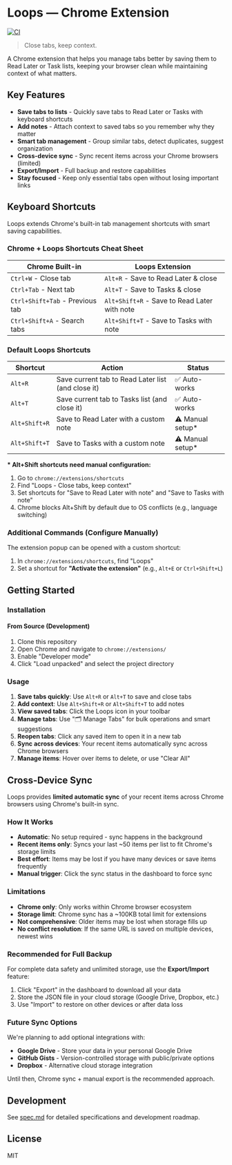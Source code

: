 # Loops — Chrome Extension

[![CI](https://github.com/asbjornb/loops-chrome-extension/actions/workflows/ci.yml/badge.svg)](https://github.com/asbjornb/loops-chrome-extension/actions/workflows/ci.yml)

> Close tabs, keep context.

A Chrome extension that helps you manage tabs better by saving them to Read Later or Task lists, keeping your browser clean while maintaining context of what matters.

## Key Features

- **Save tabs to lists** - Quickly save tabs to Read Later or Tasks with keyboard shortcuts
- **Add notes** - Attach context to saved tabs so you remember why they matter
- **Smart tab management** - Group similar tabs, detect duplicates, suggest organization
- **Cross-device sync** - Sync recent items across your Chrome browsers (limited)
- **Export/Import** - Full backup and restore capabilities
- **Stay focused** - Keep only essential tabs open without losing important links

## Keyboard Shortcuts

Loops extends Chrome's built-in tab management shortcuts with smart saving capabilities.

### Chrome + Loops Shortcuts Cheat Sheet

| Chrome Built-in                 | Loops Extension                              |
| ------------------------------- | -------------------------------------------- |
| `Ctrl+W` - Close tab            | `Alt+R` - Save to Read Later & close         |
| `Ctrl+Tab` - Next tab           | `Alt+T` - Save to Tasks & close              |
| `Ctrl+Shift+Tab` - Previous tab | `Alt+Shift+R` - Save to Read Later with note |
| `Ctrl+Shift+A` - Search tabs    | `Alt+Shift+T` - Save to Tasks with note      |

### Default Loops Shortcuts

| Shortcut      | Action                                             | Status            |
| ------------- | -------------------------------------------------- | ----------------- |
| `Alt+R`       | Save current tab to Read Later list (and close it) | ✅ Auto-works     |
| `Alt+T`       | Save current tab to Tasks list (and close it)      | ✅ Auto-works     |
| `Alt+Shift+R` | Save to Read Later with a custom note              | ⚠️ Manual setup\* |
| `Alt+Shift+T` | Save to Tasks with a custom note                   | ⚠️ Manual setup\* |

**\* Alt+Shift shortcuts need manual configuration:**

1. Go to `chrome://extensions/shortcuts`
2. Find "Loops - Close tabs, keep context"
3. Set shortcuts for "Save to Read Later with note" and "Save to Tasks with note"
4. Chrome blocks Alt+Shift by default due to OS conflicts (e.g., language switching)

### Additional Commands (Configure Manually)

The extension popup can be opened with a custom shortcut:

1. In `chrome://extensions/shortcuts`, find "Loops"
2. Set a shortcut for **"Activate the extension"** (e.g., `Alt+E` or `Ctrl+Shift+L`)

## Getting Started

### Installation

#### From Source (Development)

1. Clone this repository
2. Open Chrome and navigate to `chrome://extensions/`
3. Enable "Developer mode"
4. Click "Load unpacked" and select the project directory

### Usage

1. **Save tabs quickly**: Use `Alt+R` or `Alt+T` to save and close tabs
2. **Add context**: Use `Alt+Shift+R` or `Alt+Shift+T` to add notes
3. **View saved tabs**: Click the Loops icon in your toolbar
4. **Manage tabs**: Use "🗂️ Manage Tabs" for bulk operations and smart suggestions
5. **Reopen tabs**: Click any saved item to open it in a new tab
6. **Sync across devices**: Your recent items automatically sync across Chrome browsers
7. **Manage items**: Hover over items to delete, or use "Clear All"

## Cross-Device Sync

Loops provides **limited automatic sync** of your recent items across Chrome browsers using Chrome's built-in sync.

### How It Works

- **Automatic**: No setup required - sync happens in the background
- **Recent items only**: Syncs your last ~50 items per list to fit Chrome's storage limits
- **Best effort**: Items may be lost if you have many devices or save items frequently
- **Manual trigger**: Click the sync status in the dashboard to force sync

### Limitations

- **Chrome only**: Only works within Chrome browser ecosystem
- **Storage limit**: Chrome sync has a ~100KB total limit for extensions
- **Not comprehensive**: Older items may be lost when storage fills up
- **No conflict resolution**: If the same URL is saved on multiple devices, newest wins

### Recommended for Full Backup

For complete data safety and unlimited storage, use the **Export/Import** feature:

1. Click "Export" in the dashboard to download all your data
2. Store the JSON file in your cloud storage (Google Drive, Dropbox, etc.)
3. Use "Import" to restore on other devices or after data loss

### Future Sync Options

We're planning to add optional integrations with:

- **Google Drive** - Store your data in your personal Google Drive
- **GitHub Gists** - Version-controlled storage with public/private options
- **Dropbox** - Alternative cloud storage integration

Until then, Chrome sync + manual export is the recommended approach.

## Development

See [spec.md](spec.md) for detailed specifications and development roadmap.

## License

MIT
